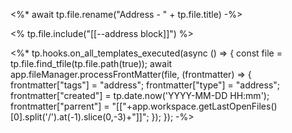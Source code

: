 <%* 
await tp.file.rename("Address - " + tp.file.title)
-%>

<% tp.file.include("[[--address block]]") %>

<%*
tp.hooks.on_all_templates_executed(async () => {
  const file = tp.file.find_tfile(tp.file.path(true));
  await app.fileManager.processFrontMatter(file, (frontmatter) => {
    frontmatter["tags"] = "address";
    frontmatter["type"] = "address";
    frontmatter["created"] = tp.date.now('YYYY-MM-DD HH:mm');
    frontmatter["parrent"] = "[["+app.workspace.getLastOpenFiles()[0].split('/').at(-1).slice(0,-3)+"]]";
   });
});
-%>
